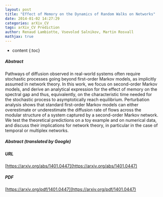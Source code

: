 ```yaml
---
layout: post
title: "Effect of Memory on the Dynamics of Random Walks on Networks"
date: 2014-01-02 14:27:29
categories: arXiv_CV
tags: arXiv_CV Prediction
author: Renaud Lambiotte, Vsevolod Salnikov, Martin Rosvall
mathjax: true
---
```


* content
{:toc}

##### Abstract
Pathways of diffusion observed in real-world systems often require stochastic processes going beyond first-order Markov models, as implicitly assumed in network theory. In this work, we focus on second-order Markov models, and derive an analytical expression for the effect of memory on the spectral gap and thus, equivalently, on the characteristic time needed for the stochastic process to asymptotically reach equilibrium. Perturbation analysis shows that standard first-order Markov models can either overestimate or underestimate the diffusion rate of flows across the modular structure of a system captured by a second-order Markov network. We test the theoretical predictions on a toy example and on numerical data, and discuss their implications for network theory, in particular in the case of temporal or multiplex networks.

##### Abstract (translated by Google)


##### URL
[https://arxiv.org/abs/1401.0447](https://arxiv.org/abs/1401.0447)

##### PDF
[https://arxiv.org/pdf/1401.0447](https://arxiv.org/pdf/1401.0447)

